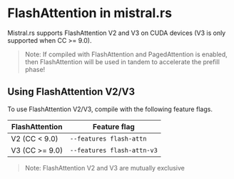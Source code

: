 # FlashAttention in mistral.rs

Mistral.rs supports FlashAttention V2 and V3 on CUDA devices (V3 is only supported when CC >= 9.0).

> Note: If compiled with FlashAttention and PagedAttention is enabled, then FlashAttention will be used in tandem to accelerate
the prefill phase!

## Using FlashAttention V2/V3

To use FlashAttention V2/V3, compile with the following feature flags.

|FlashAttention|Feature flag|
|--|--|
|V2 (CC < 9.0)| `--features flash-attn` |
|V3 (CC >= 9.0)| `--features flash-attn-v3` |

> Note: FlashAttention V2 and V3 are mutually exclusive
